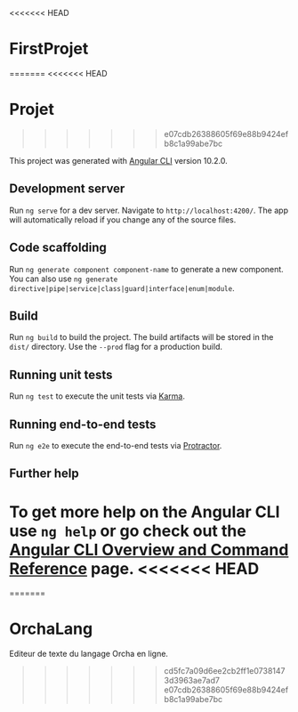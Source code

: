 <<<<<<< HEAD
# FirstProjet
=======
<<<<<<< HEAD
# Projet
>>>>>>> e07cdb26388605f69e88b9424efb8c1a99abe7bc

This project was generated with [Angular CLI](https://github.com/angular/angular-cli) version 10.2.0.

## Development server

Run `ng serve` for a dev server. Navigate to `http://localhost:4200/`. The app will automatically reload if you change any of the source files.

## Code scaffolding

Run `ng generate component component-name` to generate a new component. You can also use `ng generate directive|pipe|service|class|guard|interface|enum|module`.

## Build

Run `ng build` to build the project. The build artifacts will be stored in the `dist/` directory. Use the `--prod` flag for a production build.

## Running unit tests

Run `ng test` to execute the unit tests via [Karma](https://karma-runner.github.io).

## Running end-to-end tests

Run `ng e2e` to execute the end-to-end tests via [Protractor](http://www.protractortest.org/).

## Further help

To get more help on the Angular CLI use `ng help` or go check out the [Angular CLI Overview and Command Reference](https://angular.io/cli) page.
<<<<<<< HEAD
=======
=======
# OrchaLang

Editeur de texte du langage Orcha en ligne.
>>>>>>> cd5fc7a09d6ee2cb2ff1e07381473d3963ae7ad7
>>>>>>> e07cdb26388605f69e88b9424efb8c1a99abe7bc
